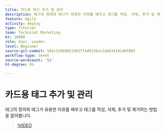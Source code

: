 ```yaml
---
title: 카드용 태그 추가 및 관리
description: 태그의 정의와 태그가 유용한 이유를 배우고 태그를 작성, 삭제, 추가 및 제거하는 방법을 알아봅니다.
feature: Agile
activity: deploy
type: Tutorial
team: Technical Marketing
kt: 10808
role: User, Leader
level: Beginner
source-git-commit: 592c529b9923301ff4d9156ac2abb3419146f895
workflow-type: tm+mt
source-wordcount: '52'
ht-degree: 0%

---
```


# 카드용 태그 추가 및 관리

태그의 정의와 태그가 유용한 이유를 배우고 태그를 작성, 삭제, 추가 및 제거하는 방법을 알아봅니다.

>[!VIDEO](https://video.tv.adobe.com/v/346807)
